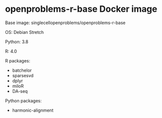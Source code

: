 # openproblems-r-base Docker image

Base image: singlecellopenproblems/openproblems-r-base

OS: Debian Stretch

Python: 3.8

R: 4.0

R packages:

* batchelor
* sparsesvd
* dplyr
* miloR
* DA-seq

Python packages:

* harmonic-alignment

